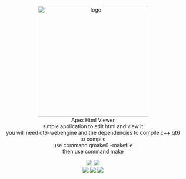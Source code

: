 <div align="center">
<img width="300" src="https://i.postimg.cc/25Jsj3yD/claudemods-3-6-2025-2.png" alt="logo">
<div align="center">
Apex Html Viewer
  <div align="center">
simple application to edit html and view it
    <div align="center">
you will need qt6-webengine and the dependencies to compile c++ qt6
      <div align="center">
to compile 
        <div align="center">
use command qmake6 -makefile
          <div align="center">
then use command make
<div align="center">

  <a href="https://www.linux.org" target="_blank"><img src="https://img.shields.io/badge/OS-Linux-e06c75?style=for-the-badge&logo=linux" /></a>
	<a href="https://archlinux.org" target="_blank"><img src="https://img.shields.io/badge/DISTRO-Arch-56b6c2?style=for-the-badge&logo=arch-linux" /></a>	
<a href="https://cachyos.org/" target="_blank"><img src="https://img.shields.io/badge/DISTRO-CachyOS-00FFFF?style=for-the-badge&logo=CachyOS" /></a>
<a href="https://www.debian.org" target="_blank"><img src="https://img.shields.io/badge/DISTRO-Debian-CE0058?style=for-the-badge&logo=Debian" /></a>
<a href="https://ubuntu.com/" target="_blank"><img src="https://img.shields.io/badge/DISTRO-Ubuntu-E95420?style=for-the-badge&logo=Ubuntu" /></a>
></a>
